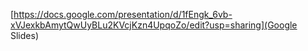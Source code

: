 [https://docs.google.com/presentation/d/1fEngk_6vb-xVJexkbAmytQwUyBLu2KVcjKzn4UpqoZo/edit?usp=sharing](Google Slides)
